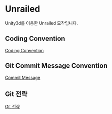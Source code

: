 # Unrailed
Unity3d를 이용한 Unrailed 모작입니다.


## Coding Convention
[Coding Convention](https://github.com/hyeonjunje/Unrailed/blob/ReadMe/%EB%A7%90%EB%9E%911%ED%8C%80%20%EB%AC%B8%EC%84%9C/Coding%20Convention.md)

## Git Commit Message Convention
[Commit Message](https://github.com/hyeonjunje/Unrailed/blob/ReadMe/%EB%A7%90%EB%9E%911%ED%8C%80%20%EB%AC%B8%EC%84%9C/Commit%20Message.md)

## Git 전략
[Git 전략](https://github.com/hyeonjunje/Unrailed/blob/ReadMe/%EB%A7%90%EB%9E%911%ED%8C%80%20%EB%AC%B8%EC%84%9C/Git%20%EC%A0%84%EB%9E%B5.md)


